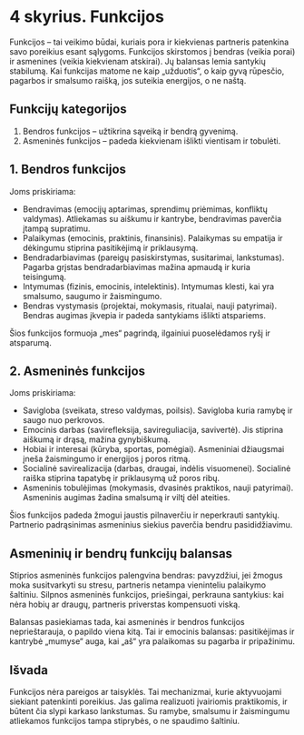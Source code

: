 # 4 skyrius. Funkcijos

Funkcijos – tai veikimo būdai, kuriais pora ir kiekvienas partneris patenkina savo poreikius esant sąlygoms. Funkcijos skirstomos į bendras (veikia porai) ir asmenines (veikia kiekvienam atskirai). Jų balansas lemia santykių stabilumą. Kai funkcijas matome ne kaip „užduotis“, o kaip gyvą rūpesčio, pagarbos ir smalsumo raišką, jos suteikia energijos, o ne naštą.

## Funkcijų kategorijos

1. Bendros funkcijos – užtikrina sąveiką ir bendrą gyvenimą.
2. Asmeninės funkcijos – padeda kiekvienam išlikti vientisam ir tobulėti.

## 1. Bendros funkcijos

Joms priskiriama:

- Bendravimas (emocijų aptarimas, sprendimų priėmimas, konfliktų valdymas).
  Atliekamas su aiškumu ir kantrybe, bendravimas paverčia įtampą supratimu.
- Palaikymas (emocinis, praktinis, finansinis).
  Palaikymas su empatija ir dėkingumu stiprina pasitikėjimą ir priklausymą.
- Bendradarbiavimas (pareigų pasiskirstymas, susitarimai, lankstumas).
  Pagarba grįstas bendradarbiavimas mažina apmaudą ir kuria teisingumą.
- Intymumas (fizinis, emocinis, intelektinis).
  Intymumas klesti, kai yra smalsumo, saugumo ir žaismingumo.
- Bendras vystymasis (projektai, mokymasis, ritualai, nauji patyrimai).
  Bendras augimas įkvepia ir padeda santykiams išlikti atspariems.

Šios funkcijos formuoja „mes“ pagrindą, ilgainiui puoselėdamos ryšį ir atsparumą.

## 2. Asmeninės funkcijos

Joms priskiriama:

- Savigloba (sveikata, streso valdymas, poilsis).
  Savigloba kuria ramybę ir saugo nuo perkrovos.
- Emocinis darbas (savirefleksija, savireguliacija, savivertė).
  Jis stiprina aiškumą ir drąsą, mažina gynybiškumą.
- Hobiai ir interesai (kūryba, sportas, pomėgiai).
  Asmeniniai džiaugsmai įneša žaismingumo ir energijos į poros ritmą.
- Socialinė savirealizacija (darbas, draugai, indėlis visuomenei).
  Socialinė raiška stiprina tapatybę ir priklausymą už poros ribų.
- Asmeninis tobulėjimas (mokymasis, dvasinės praktikos, nauji patyrimai).
  Asmeninis augimas žadina smalsumą ir viltį dėl ateities.

Šios funkcijos padeda žmogui jaustis pilnaverčiu ir neperkrauti santykių. Partnerio padrąsinimas asmeninius siekius paverčia bendru pasididžiavimu.

## Asmeninių ir bendrų funkcijų balansas

Stiprios asmeninės funkcijos palengvina bendras: pavyzdžiui, jei žmogus moka susitvarkyti su stresu, partneris netampa vieninteliu palaikymo šaltiniu. Silpnos asmeninės funkcijos, priešingai, perkrauna santykius: kai nėra hobių ar draugų, partneris priverstas kompensuoti viską.

Balansas pasiekiamas tada, kai asmeninės ir bendros funkcijos neprieštarauja, o papildo viena kitą. Tai ir emocinis balansas: pasitikėjimas ir kantrybė „mumyse“ auga, kai „aš“ yra palaikomas su pagarba ir pripažinimu.

## Išvada

Funkcijos nėra pareigos ar taisyklės. Tai mechanizmai, kurie aktyvuojami siekiant patenkinti poreikius. Jas galima realizuoti įvairiomis praktikomis, ir būtent čia slypi karkaso lankstumas. Su ramybe, smalsumu ir žaismingumu atliekamos funkcijos tampa stiprybės, o ne spaudimo šaltiniu.
